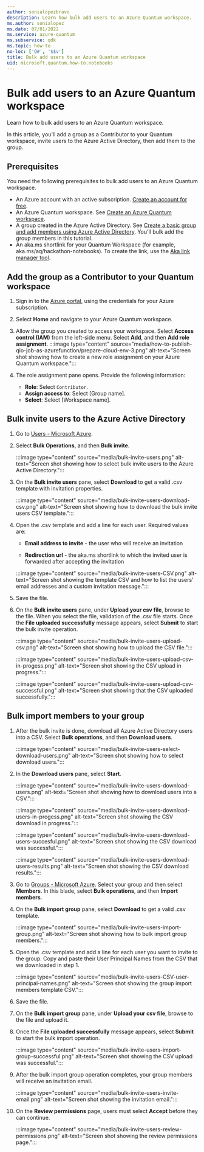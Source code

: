 ```yaml
---
author: sonialopezbravo
description: Learn how bulk add users to an Azure Quantum workspace.
ms.author: sonialopez
ms.date: 07/01/2022
ms.service: azure-quantum
ms.subservice: qdk
ms.topic: how-to
no-loc: ['Q#', '$$v']
title: Bulk add users to an Azure Quantum workspace
uid: microsoft.quantum.how-to.notebooks
---
```


# Bulk add users to an Azure Quantum workspace

Learn how to bulk add users to an Azure Quantum workspace.

In this article, you'll add a group as a Contributor to your Quantum workspace, invite users to the Azure Active Directory, then add them to the group.

## Prerequisites

You need the following prerequisites to bulk add users to an Azure Quantum workspace.

- An Azure account with an active subscription. [Create an account for free](https://azure.microsoft.com/free/?WT.mc_id=A261C142F).
- An Azure Quantum workspace. See [Create an Azure Quantum workspace](xref:microsoft.quantum.how-to.workspace).
- A group created in the Azure Active Directory. See [Create a basic group and add members using Azure Active Directory](/azure/active-directory/fundamentals/active-directory-groups-create-azure-portal). You'll bulk add the group members in this tutorial.
- An aka.ms shortlink for your Quantum Workspace (for example, aka.ms/aq/hackathon-notebooks). To create the link, use the [Aka link manager tool](https://redirectiontool.trafficmanager.net/).

## Add the group as a Contributor to your Quantum workspace

1. Sign in to the [Azure portal](https://portal.azure.com), using the credentials for your Azure subscription.

1. Select **Home** and navigate to your Azure Quantum workspace.

1. Allow the group you created to access your workspace. Select **Access control (IAM)** from the left-side menu. Select **Add**, and then **Add role assignment**.
:::image type="content" source="media/how-to-publish-qio-job-as-azurefunction/prepare-cloud-env-3.png" alt-text="Screen shot showing how to create a new role assignment on your Azure Quantum workspace.":::

1. The role assignment pane opens. Provide the following information:

    - **Role**: Select ``Contributor``.
    - **Assign access to**: Select [Group name].
    - **Select**: Select [Workspace name].


## Bulk invite users to the Azure Active Directory

1. Go to [Users - Microsoft Azure](https://portal.azure.com/#blade/Microsoft_AAD_IAM/UsersManagementMenuBlade/MsGraphUsers).

1. Select **Bulk Operations**, and then **Bulk invite**.

    :::image type="content" source="media/bulk-invite-users.png" alt-text="Screen shot showing how to select bulk invite users to the Azure Active Directory.":::

1. On the **Bulk invite users** pane, select **Download** to get a valid .csv template with invitation properties.
 
    :::image type="content" source="media/bulk-invite-users-download-csv.png" alt-text="Screen shot showing how to download the bulk invite users CSV template.":::

1. Open the .csv template and add a line for each user. Required values are:

    - **Email address to invite** - the user who will receive an invitation

    - **Redirection url** - the aka.ms shortlink to which the invited user is forwarded after accepting the invitation

    :::image type="content" source="media/bulk-invite-users-CSV.png" alt-text="Screen shot showing the template CSV and how to list the users' email addresses and a custom invitation message.":::

1. Save the file. 

1. On the **Bulk invite users** pane, under **Upload your csv file**, browse to the file. When you select the file, validation of the .csv file starts. Once the **File uploaded successfully** message appears, select **Submit** to start the bulk invite operation.

    :::image type="content" source="media/bulk-invite-users-upload-csv.png" alt-text="Screen shot showing how to upload the CSV file.":::

    :::image type="content" source="media/bulk-invite-users-upload-csv-in-progess.png" alt-text="Screen shot showing the CSV upload in progress.":::

    :::image type="content" source="media/bulk-invite-users-upload-csv-successful.png" alt-text="Screen shot showing that the CSV uploaded successfully.":::

## Bulk import members to your group

1. After the bulk invite is done, download all Azure Active Directory users into a CSV. Select **Bulk operations**, and then **Download users**. 

    :::image type="content" source="media/bulk-invite-users-select-download-users.png" alt-text="Screen shot showing how to select download users.":::

1. In the **Download users** pane, select **Start**.

    :::image type="content" source="media/bulk-invite-users-download-users.png" alt-text="Screen shot showing how to download users into a CSV.":::

    :::image type="content" source="media/bulk-invite-users-download-users-in-progess.png" alt-text="Screen shot showing the CSV download in progress.":::

    :::image type="content" source="media/bulk-invite-users-download-users-succesful.png" alt-text="Screen shot showing the CSV download was successful.":::

    :::image type="content" source="media/bulk-invite-users-download-users-results.png" alt-text="Screen shot showing the CSV download results.":::

1. Go to [Groups - Microsoft Azure](https://portal.azure.com/#blade/Microsoft_AAD_IAM/GroupsManagementMenuBlade/AllGroups). Select your group and then select **Members**. In this blade, select **Bulk operations**, and then **Import members**.

1. On the **Bulk import group** pane, select **Download** to get a valid .csv template.

    :::image type="content" source="media/bulk-invite-users-import-group.png" alt-text="Screen shot showing how to bulk import group members.":::

1. Open the .csv template and add a line for each user you want to invite to the group. Copy and paste their User Principal Names from the CSV that we downloaded in step 1.

    :::image type="content" source="media/bulk-invite-users-CSV-user-principal-names.png" alt-text="Screen shot showing the group import members template CSV.":::

1. Save the file.

1. On the **Bulk import group** pane, under **Upload your csv file**, browse to the file and upload it.

1. Once the **File uploaded successfully** message appears, select **Submit** to start the bulk import operation.

    :::image type="content" source="media/bulk-invite-users-import-group-successful.png" alt-text="Screen shot showing the CSV upload was successful.":::

1. After the bulk import group operation completes, your group members will receive an invitation email.

    :::image type="content" source="media/bulk-invite-users-invite-email.png" alt-text="Screen shot showing the invitation email.":::

1. On the **Review permissions** page, users must select **Accept** before they can continue.

    :::image type="content" source="media/bulk-invite-users-review-permissions.png" alt-text="Screen shot showing the review permissions page.":::

